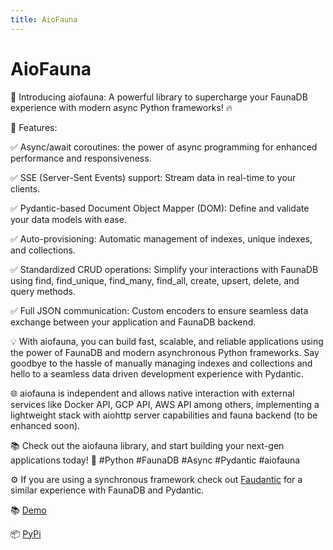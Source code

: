 ```yaml
---
title: AioFauna
---
```


# AioFauna

🚀 Introducing aiofauna: A powerful library to supercharge your FaunaDB experience with modern async Python frameworks! 🔥

🌟 Features:

✅ Async/await coroutines: the power of async programming for enhanced
performance and responsiveness.

✅ SSE (Server-Sent Events) support: Stream data in real-time to your clients.

✅ Pydantic-based Document Object Mapper (DOM): Define and validate your data models with ease.

✅ Auto-provisioning: Automatic management of indexes, unique indexes, and collections.

✅ Standardized CRUD operations: Simplify your interactions with FaunaDB using find, find_unique, find_many, find_all, create, upsert, delete, and query methods.

✅ Full JSON communication: Custom encoders to ensure seamless data exchange between your application and FaunaDB backend.

💡 With aiofauna, you can build fast, scalable, and reliable applications using the power of FaunaDB and modern asynchronous Python frameworks. Say goodbye to the hassle of manually managing indexes and collections and hello to a seamless data driven development experience with Pydantic.

🌐 aiofauna is independent and allows native interaction with external services like Docker API, GCP API, AWS API among others, implementing a lightweight stack with aiohttp server capabilities and fauna backend (to be enhanced soon).

📚 Check out the aiofauna library, and start building your next-gen applications today! 🚀
#Python #FaunaDB #Async #Pydantic #aiofauna

⚙️ If you are using a synchronous framework check out [Faudantic](https://github.com/obahamonde/faudantic) for a similar experience with FaunaDB and Pydantic.

📚 [Demo](https://aiofaunastreams-fwuw7gz7oq-uc.a.run.app)

📦 [PyPi](https://pypi.org/project/aiofauna/)
